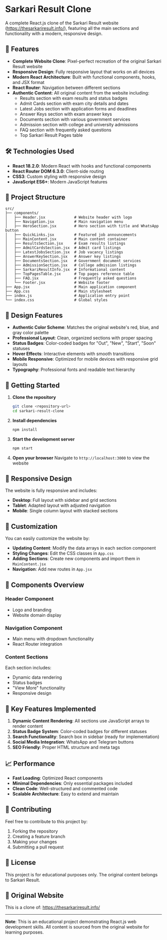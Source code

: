 # Sarkari Result Clone

A complete React.js clone of the Sarkari Result website (https://thesarkariresult.info/), featuring all the main sections and functionality with a modern, responsive design.

## 🚀 Features

- **Complete Website Clone**: Pixel-perfect recreation of the original Sarkari Result website
- **Responsive Design**: Fully responsive layout that works on all devices
- **Modern React Architecture**: Built with functional components, hooks, and JSX format
- **React Router**: Navigation between different sections
- **Authentic Content**: All original content from the website including:
  - Results section with exam results and status badges
  - Admit Cards section with exam city details and dates
  - Latest Jobs section with application forms and deadlines
  - Answer Keys section with exam answer keys
  - Documents section with various government services
  - Admission section with college and university admissions
  - FAQ section with frequently asked questions
  - Top Sarkari Result Pages table

## 🛠️ Technologies Used

- **React 18.2.0**: Modern React with hooks and functional components
- **React Router DOM 6.3.0**: Client-side routing
- **CSS3**: Custom styling with responsive design
- **JavaScript ES6+**: Modern JavaScript features

## 📁 Project Structure

```
src/
├── components/
│   ├── Header.jsx             # Website header with logo
│   ├── Navigation.jsx         # Main navigation menu
│   ├── HeroSection.jsx        # Hero section with title and WhatsApp button
│   ├── QuickLinks.jsx         # Featured job announcements
│   ├── MainContent.jsx        # Main content container
│   ├── ResultsSection.jsx     # Exam results listings
│   ├── AdmitCardsSection.jsx  # Admit card listings
│   ├── LatestJobsSection.jsx  # Job vacancy listings
│   ├── AnswerKeySection.jsx   # Answer key listings
│   ├── DocumentsSection.jsx   # Government document services
│   ├── AdmissionSection.jsx   # College admission listings
│   ├── SarkariResultInfo.jsx  # Informational content
│   ├── TopPagesTable.jsx      # Top pages reference table
│   ├── FAQ.jsx                # Frequently asked questions
│   └── Footer.jsx             # Website footer
├── App.jsx                    # Main application component
├── App.css                    # Main stylesheet
├── index.js                   # Application entry point
└── index.css                  # Global styles
```

## 🎨 Design Features

- **Authentic Color Scheme**: Matches the original website's red, blue, and gray color palette
- **Professional Layout**: Clean, organized sections with proper spacing
- **Status Badges**: Color-coded badges for "Out", "New", "Start", "Soon" statuses
- **Hover Effects**: Interactive elements with smooth transitions
- **Mobile Responsive**: Optimized for mobile devices with responsive grid layouts
- **Typography**: Professional fonts and readable text hierarchy

## 🚀 Getting Started

1. **Clone the repository**
   ```bash
   git clone <repository-url>
   cd sarkari-result-clone
   ```

2. **Install dependencies**
   ```bash
   npm install
   ```

3. **Start the development server**
   ```bash
   npm start
   ```

4. **Open your browser**
   Navigate to `http://localhost:3000` to view the website

## 📱 Responsive Design

The website is fully responsive and includes:
- **Desktop**: Full layout with sidebar and grid sections
- **Tablet**: Adapted layout with adjusted navigation
- **Mobile**: Single column layout with stacked sections

## 🔧 Customization

You can easily customize the website by:
- **Updating Content**: Modify the data arrays in each section component
- **Styling Changes**: Edit the CSS classes in `App.css`
- **Adding Sections**: Create new components and import them in `MainContent.jsx`
- **Navigation**: Add new routes in `App.jsx`

## 📄 Components Overview

### Header Component
- Logo and branding
- Website domain display

### Navigation Component
- Main menu with dropdown functionality
- React Router integration

### Content Sections
Each section includes:
- Dynamic data rendering
- Status badges
- "View More" functionality
- Responsive design

## 🌟 Key Features Implemented

1. **Dynamic Content Rendering**: All sections use JavaScript arrays to render content
2. **Status Badge System**: Color-coded badges for different statuses
3. **Search Functionality**: Search box in sidebar (ready for implementation)
4. **Social Media Integration**: WhatsApp and Telegram buttons
5. **SEO Friendly**: Proper HTML structure and meta tags

## 📈 Performance

- **Fast Loading**: Optimized React components
- **Minimal Dependencies**: Only essential packages included
- **Clean Code**: Well-structured and commented code
- **Scalable Architecture**: Easy to extend and maintain

## 🤝 Contributing

Feel free to contribute to this project by:
1. Forking the repository
2. Creating a feature branch
3. Making your changes
4. Submitting a pull request

## 📝 License

This project is for educational purposes only. The original content belongs to Sarkari Result.

## 🔗 Original Website

This is a clone of: https://thesarkariresult.info/

---

**Note**: This is an educational project demonstrating React.js web development skills. All content is sourced from the original website for learning purposes. 